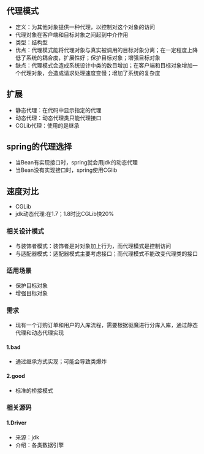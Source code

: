## 代理模式
* 定义：为其他对象提供一种代理，以控制对这个对象的访问
* 代理对象在客户端和目标对象之间起到中介作用
* 类型：结构型
* 优点：代理模式能将代理对象与真实被调用的目标对象分离；在一定程度上降低了系统的耦合度，扩展性好；保护目标对象；增强目标对象
* 缺点：代理模式会造成系统设计中类的数目增加；在客户端和目标对象增加一个代理对象，会造成请求处理速度变慢；增加了系统的复杂度

## 扩展
* 静态代理：在代码中显示指定的代理
* 动态代理：动态代理类只能代理接口
* CGLib代理：使用的是继承

## spring的代理选择
* 当Bean有实现接口时，spring就会用jdk的动态代理
* 当Bean没有实现接口时，spring使用CGlib

## 速度对比
* CGLib
* jdk动态代理:在1.7；1.8时比CGLib快20%

### 相关设计模式
* 与装饰者模式：装饰者是对对象加上行为，而代理模式是控制访问
* 与适配器模式：适配器模式主要考虑接口；而代理模式不能改变代理类的接口

### 适用场景
* 保护目标对象
* 增强目标对象

### 需求
* 现有一个订购订单和用户的入库流程，需要根据驱魔进行分库入库，通过静态代理和动态代理实现

#### 1.bad
* 通过继承方式实现；可能会导致类爆炸
#### 2.good
* 标准的桥接模式

### 相关源码
#### 1.Driver
* 来源：jdk
* 介绍：各类数据引擎

